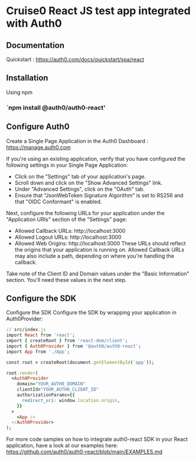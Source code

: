 # Cruise0 React JS test app integrated with Auth0

## Documentation
Quickstart : https://auth0.com/docs/quickstart/spa/react

## Installation

Using npm

### `npm install @auth0/auth0-react'

## Configure Auth0
Create a Single Page Application in the Auth0 Dashboard : https://manage.auth0.com

If you're using an existing application, verify that you have configured the following settings in your Single Page Application:

* Click on the "Settings" tab of your application's page.
* Scroll down and click on the "Show Advanced Settings" link.
* Under "Advanced Settings", click on the "OAuth" tab.
* Ensure that "JsonWebToken Signature Algorithm" is set to RS256 and that "OIDC Conformant" is enabled.

Next, configure the following URLs for your application under the "Application URIs" section of the "Settings" page:

* Allowed Callback URLs: http://localhost:3000
* Allowed Logout URLs: http://localhost:3000
* Allowed Web Origins: http://localhost:3000
These URLs should reflect the origins that your application is running on. Allowed Callback URLs may also include a path, depending on where you're handling the callback.

Take note of the Client ID and Domain values under the "Basic Information" section. You'll need these values in the next step.

## Configure the SDK

Configure the SDK
Configure the SDK by wrapping your application in Auth0Provider:
```ruby
// src/index.js
import React from 'react';
import { createRoot } from 'react-dom/client';
import { Auth0Provider } from '@auth0/auth0-react';
import App from './App';

const root = createRoot(document.getElementById('app'));

root.render(
  <Auth0Provider
    domain="YOUR_AUTH0_DOMAIN"
    clientId="YOUR_AUTH0_CLIENT_ID"
    authorizationParams={{
      redirect_uri: window.location.origin,
    }}
  >
    <App />
  </Auth0Provider>
);
```
For more code samples on how to integrate auth0-react SDK in your React application, have a look at our examples here: https://github.com/auth0/auth0-react/blob/main/EXAMPLES.md


